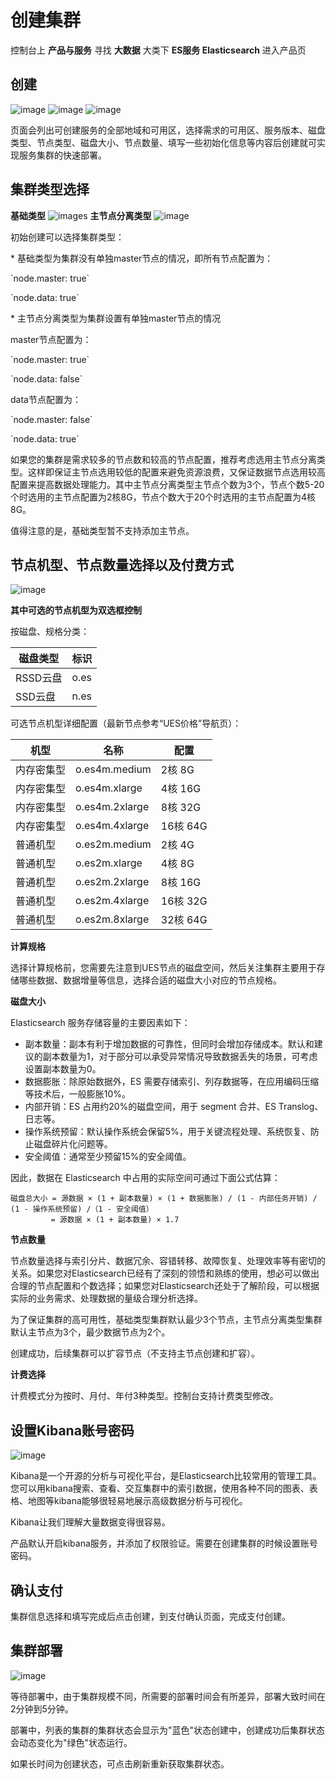# 创建集群

控制台上 **产品与服务** 寻找 **大数据** 大类下 **ES服务 Elasticsearch** 进入产品页

## 创建

![image](/images/create_ues_base_1.jpg)
![image](/images/create_ues_type_1.jpg)
![image](/images/create_ues_setting_1.jpg)


页面会列出可创建服务的全部地域和可用区，选择需求的可用区、服务版本、磁盘类型、节点类型、磁盘大小、节点数量、填写一些初始化信息等内容后创建就可实现服务集群的快速部署。

## 集群类型选择

**基础类型** ![images](/create_cluster_base_1.jpg) 
**主节点分离类型** ![image](/images/create_cluster_master_1.jpg)

初始创建可以选择集群类型：

\* 基础类型为集群没有单独master节点的情况，即所有节点配置为：

\`node.master: true\`

\`node.data: true\`

\* 主节点分离类型为集群设置有单独master节点的情况

master节点配置为：

\`node.master: true\`

\`node.data: false\`

data节点配置为：

\`node.master: false\`

\`node.data: true\`

如果您的集群是需求较多的节点数和较高的节点配置，推荐考虑选用主节点分离类型。这样即保证主节点选用较低的配置来避免资源浪费，又保证数据节点选用较高配置来提高数据处理能力。其中主节点分离类型主节点个数为3个，节点个数5-20个时选用的主节点配置为2核8G，节点个数大于20个时选用的主节点配置为4核8G。

值得注意的是，基础类型暂不支持添加主节点。

## 节点机型、节点数量选择以及付费方式

![image](/images/create_node_type_1.jpg)

**其中可选的节点机型为双选框控制**

按磁盘、规格分类：

| 磁盘类型      | 标识   |
| ------- | ---- |
| RSSD云盘  | o.es |
| SSD云盘  | n.es |

可选节点机型详细配置（最新节点参考“UES价格”导航页）：

| 机型    | 名称           | 配置                 |
| ----- | ------------ | ------------------ |
| 内存密集型 | o.es4m.medium   | 2核 8G  |
| 内存密集型 | o.es4m.xlarge  | 4核 16G  |
| 内存密集型 | o.es4m.2xlarge | 8核 32G  |
| 内存密集型 | o.es4m.4xlarge | 16核 64G  |
| 普通机型  | o.es2m.medium  | 2核 4G  |
| 普通机型  | o.es2m.xlarge | 4核 8G  |
| 普通机型  | o.es2m.2xlarge  | 8核 16G  |
| 普通机型  | o.es2m.4xlarge  | 16核 32G |
| 普通机型  | o.es2m.8xlarge  | 32核 64G |

**计算规格**

选择计算规格前，您需要先注意到UES节点的磁盘空间，然后关注集群主要用于存储哪些数据、数据增量等信息，选择合适的磁盘大小对应的节点规格。

**磁盘大小**

Elasticsearch 服务存储容量的主要因素如下：
- 副本数量：副本有利于增加数据的可靠性，但同时会增加存储成本。默认和建议的副本数量为1，对于部分可以承受异常情况导致数据丢失的场景，可考虑设置副本数量为0。
- 数据膨胀：除原始数据外，ES 需要存储索引、列存数据等，在应用编码压缩等技术后，一般膨胀10%。
- 内部开销：ES 占用约20%的磁盘空间，用于 segment 合并、ES Translog、日志等。
- 操作系统预留：默认操作系统会保留5%，用于关键流程处理、系统恢复、防止磁盘碎片化问题等。
- 安全阈值：通常至少预留15%的安全阈值。

因此，数据在 Elasticsearch 中占用的实际空间可通过下面公式估算：
```
磁盘总大小 = 源数据 × (1 + 副本数量) × (1 + 数据膨胀) / (1 - 内部任务开销) / (1 - 操作系统预留) /（1 - 安全阈值）
         = 源数据 × (1 + 副本数量) × 1.7
```

**节点数量**

节点数量选择与索引分片、数据冗余、容错转移、故障恢复、处理效率等有密切的关系。如果您对Elasticsearch已经有了深刻的领悟和熟练的使用，想必可以做出合理的节点配置和个数选择；如果您对Elasticsearch还处于了解阶段，可以根据实际的业务需求、处理数据的量级合理分析选择。

为了保证集群的高可用性，基础类型集群默认最少3个节点，主节点分离类型集群默认主节点为3个，最少数据节点为2个。

创建成功，后续集群可以扩容节点（不支持主节点创建和扩容）。

**计费选择**

计费模式分为按时、月付、年付3种类型。控制台支持计费类型修改。

## 设置Kibana账号密码

![image](/images/create_kibana_1.jpg)

Kibana是一个开源的分析与可视化平台，是Elasticsearch比较常用的管理工具。您可以用kibana搜索、查看、交互集群中的索引数据，使用各种不同的图表、表格、地图等kibana能够很轻易地展示高级数据分析与可视化。

Kibana让我们理解大量数据变得很容易。

产品默认开启kibana服务，并添加了权限验证。需要在创建集群的时候设置账号密码。

## 确认支付

集群信息选择和填写完成后点击创建，到支付确认页面，完成支付创建。

## 集群部署

![image](/images/create_ues_5.jpg)

等待部署中，由于集群规模不同，所需要的部署时间会有所差异，部署大致时间在2分钟到5分钟。

部署中，列表的集群的集群状态会显示为"蓝色"状态创建中，创建成功后集群状态会动态变化为"绿色"状态运行。

如果长时间为创建状态，可点击刷新重新获取集群状态。
